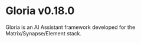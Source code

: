 # Gloria v0.18.0

Gloria is an AI Assistant framework developed for the Matrix/Synapse/Element stack.